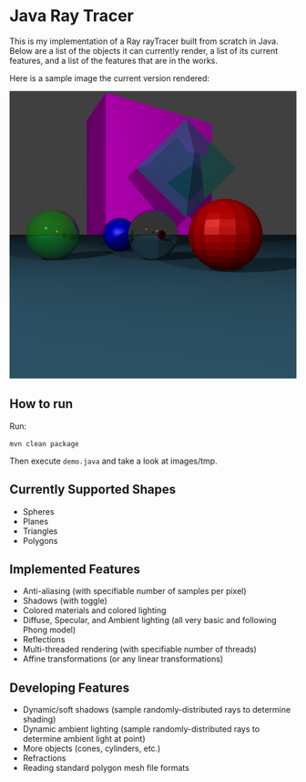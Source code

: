 # Java Ray Tracer
This is my implementation of a Ray rayTracer built from scratch in Java. Below are a list of the objects it can currently render, a list of its current features, and a list of the features that are in the works.

Here is a sample image the current version rendered:

![Sample Image](https://github.com/kahliloppenheimer/Java-Ray-Tracer/blob/master/images/polygons/demo-10.png?raw=true)

## How to run
Run:

```
mvn clean package

```
Then execute `demo.java` and take a look at images/tmp.

## Currently Supported Shapes
- Spheres
- Planes
- Triangles
- Polygons

## Implemented Features
- Anti-aliasing (with specifiable number of samples per pixel)
- Shadows (with toggle)
- Colored materials and colored lighting
- Diffuse, Specular, and Ambient lighting (all very basic and following Phong model)
- Reflections
- Multi-threaded rendering (with specifiable number of threads)
- Affine transformations (or any linear transformations)

## Developing Features
- Dynamic/soft shadows (sample randomly-distributed rays to determine shading)
- Dynamic ambient lighting (sample randomly-distributed rays to determine ambient light at point)
- More objects (cones, cylinders, etc.)
- Refractions
- Reading standard polygon mesh file formats
